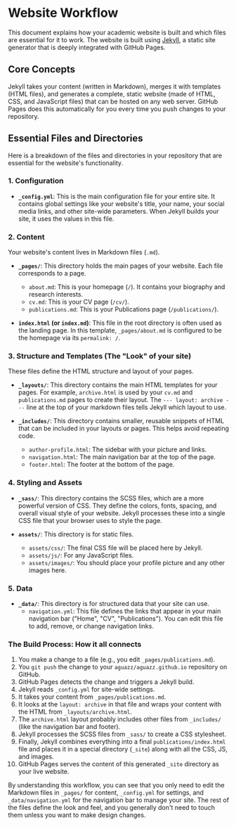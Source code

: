# Website Workflow

This document explains how your academic website is built and which files are essential for it to work. The website is built using [Jekyll](https://jekyllrb.com/), a static site generator that is deeply integrated with GitHub Pages.

## Core Concepts

Jekyll takes your content (written in Markdown), merges it with templates (HTML files), and generates a complete, static website (made of HTML, CSS, and JavaScript files) that can be hosted on any web server. GitHub Pages does this automatically for you every time you push changes to your repository.

## Essential Files and Directories

Here is a breakdown of the files and directories in your repository that are essential for the website's functionality.

### 1. Configuration

-   **`_config.yml`**: This is the main configuration file for your entire site. It contains global settings like your website's title, your name, your social media links, and other site-wide parameters. When Jekyll builds your site, it uses the values in this file.

### 2. Content

Your website's content lives in Markdown files (`.md`).

-   **`_pages/`**: This directory holds the main pages of your website. Each file corresponds to a page.
    -   `about.md`: This is your homepage (`/`). It contains your biography and research interests.
    -   `cv.md`: This is your CV page (`/cv/`).
    -   `publications.md`: This is your Publications page (`/publications/`).

-   **`index.html` (or `index.md`)**: This file in the root directory is often used as the landing page. In this template, `_pages/about.md` is configured to be the homepage via its `permalink: /`.

### 3. Structure and Templates (The "Look" of your site)

These files define the HTML structure and layout of your pages.

-   **`_layouts/`**: This directory contains the main HTML templates for your pages. For example, `archive.html` is used by your `cv.md` and `publications.md` pages to create their layout. The `--- layout: archive ---` line at the top of your markdown files tells Jekyll which layout to use.

-   **`_includes/`**: This directory contains smaller, reusable snippets of HTML that can be included in your layouts or pages. This helps avoid repeating code.
    -   `author-profile.html`: The sidebar with your picture and links.
    -   `navigation.html`: The main navigation bar at the top of the page.
    -   `footer.html`: The footer at the bottom of the page.

### 4. Styling and Assets

-   **`_sass/`**: This directory contains the SCSS files, which are a more powerful version of CSS. They define the colors, fonts, spacing, and overall visual style of your website. Jekyll processes these into a single CSS file that your browser uses to style the page.

-   **`assets/`**: This directory is for static files.
    -   `assets/css/`: The final CSS file will be placed here by Jekyll.
    -   `assets/js/`: For any JavaScript files.
    -   `assets/images/`: You should place your profile picture and any other images here.

### 5. Data

-   **`_data/`**: This directory is for structured data that your site can use.
    -   `navigation.yml`: This file defines the links that appear in your main navigation bar ("Home", "CV", "Publications"). You can edit this file to add, remove, or change navigation links.

### The Build Process: How it all connects

1.  You make a change to a file (e.g., you edit `_pages/publications.md`).
2.  You `git push` the change to your `aguazz/aguazz.github.io` repository on GitHub.
3.  GitHub Pages detects the change and triggers a Jekyll build.
4.  Jekyll reads `_config.yml` for site-wide settings.
5.  It takes your content from `_pages/publications.md`.
6.  It looks at the `layout: archive` in that file and wraps your content with the HTML from `_layouts/archive.html`.
7.  The `archive.html` layout probably includes other files from `_includes/` (like the navigation bar and footer).
8.  Jekyll processes the SCSS files from `_sass/` to create a CSS stylesheet.
9.  Finally, Jekyll combines everything into a final `publications/index.html` file and places it in a special directory (`_site`) along with all the CSS, JS, and images.
10. GitHub Pages serves the content of this generated `_site` directory as your live website.

By understanding this workflow, you can see that you only need to edit the Markdown files in `_pages/` for content, `_config.yml` for settings, and `_data/navigation.yml` for the navigation bar to manage your site. The rest of the files define the look and feel, and you generally don't need to touch them unless you want to make design changes.